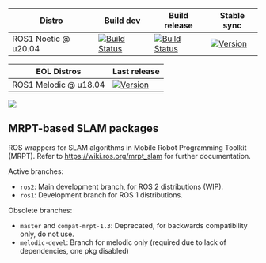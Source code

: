 | Distro | Build dev | Build release | Stable sync |
| --- | --- | --- | --- |
|  ROS1 Noetic @ u20.04 | [![Build Status](https://build.ros.org/job/Ndev__mrpt_slam__ubuntu_focal_amd64/badge/icon)](https://build.ros.org/job/Ndev__mrpt_slam__ubuntu_focal_amd64/) | [![Build Status](https://build.ros.org/job/Nbin_uF64__mrpt_slam__ubuntu_focal_amd64__binary/badge/icon)](https://build.ros.org/job/Nbin_uF64__mrpt_slam__ubuntu_focal_amd64__binary/) | [![Version](https://img.shields.io/ros/v/noetic/mrpt_slam)](https://index.ros.org/search/?term=mrpt_slam) |

| EOL Distros | Last release |
| --- | --- |
| ROS1 Melodic @ u18.04 | [![Version](https://img.shields.io/ros/v/melodic/mrpt_slam)](https://index.ros.org/search/?term=mrpt_slam) |

<img align="center" src="https://mrpt.github.io/imgs/mrpt_slam_ros_pkg_demo_video_s90.gif">


MRPT-based SLAM packages
-------------------------

ROS wrappers for SLAM algorithms in Mobile Robot Programming Toolkit (MRPT).
Refer to https://wiki.ros.org/mrpt_slam for further documentation.

Active branches:
  * `ros2`: Main development branch, for ROS 2 distributions (WIP).
  * `ros1`: Development branch for ROS 1 distributions.

Obsolete branches:
  * `master` and `compat-mrpt-1.3`: Deprecated, for backwards compatibility only, do not use.
  * `melodic-devel`: Branch for melodic only (required due to lack of dependencies, one pkg disabled)
